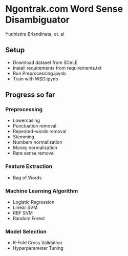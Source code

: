 # Ngontrak.com Word Sense Disambiguator
Yudhistira Erlandinata, et. al

## Setup
- Download dataset from SCeLE
- Install requirements from requirements.txt
- Run Preprocessing.ipynb
- Train with WSD.ipynb

## Progress so far
### Preprocessing
- Lowercasing
- Punctuation removal
- Repeated-words removal
- Stemming
- Numbers normalization
- Money normalization
- Rare sense removal

### Feature Extraction
- Bag of Words

### Machine Learning Algorithm
- Logistic Regression
- Linear SVM
- RBF SVM
- Random Forest

### Model Selection
- K-Fold Cross Validation
- Hyperparameter Tuning

